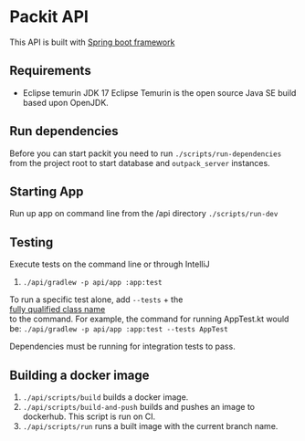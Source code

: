 # Packit API
This API is built with [Spring boot framework](https://spring.io)

## Requirements
- Eclipse temurin JDK 17
  Eclipse Temurin is the open source Java SE build based upon OpenJDK.

## Run dependencies
Before you can start packit you need to run `./scripts/run-dependencies` from the project root 
to start database and `outpack_server` instances.

## Starting App
Run up app on command line from the /api directory
`./scripts/run-dev`

## Testing
Execute tests on the command line or through IntelliJ
1. `./api/gradlew -p api/app :app:test`

To run a specific test alone, add `--tests` + the \
[fully qualified class name](https://docs.gradle.org/current/userguide/java_testing.html#full_qualified_name_pattern)\
to the command. For example, the command for running AppTest.kt would be: `./api/gradlew -p api/app :app:test --tests AppTest`

Dependencies must be running for integration tests to pass. 

## Building a docker image
1. `./api/scripts/build` builds a docker image.
2. `./api/scripts/build-and-push` builds and pushes an image to dockerhub. This script is run on CI.
3. `./api/scripts/run` runs a built image with the current branch name.
